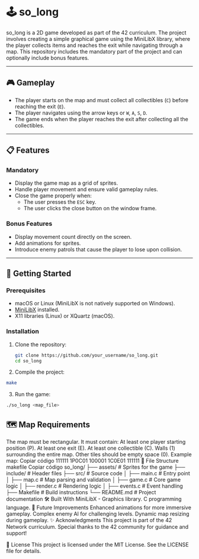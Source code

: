 # 🕹️ so_long

so_long is a 2D game developed as part of the 42 curriculum. The project involves creating a simple graphical game using the MiniLibX library, where the player collects items and reaches the exit while navigating through a map. This repository includes the mandatory part of the project and can optionally include bonus features.

---

## 🎮 Gameplay

- The player starts on the map and must collect all collectibles (`C`) before reaching the exit (`E`).
- The player navigates using the arrow keys or `W`, `A`, `S`, `D`.
- The game ends when the player reaches the exit after collecting all the collectibles.

---

## 📋 Features

### **Mandatory**
- Display the game map as a grid of sprites.
- Handle player movement and ensure valid gameplay rules.
- Close the game properly when:
  - The user presses the `ESC` key.
  - The user clicks the close button on the window frame.

### **Bonus Features**
- Display movement count directly on the screen.
- Add animations for sprites.
- Introduce enemy patrols that cause the player to lose upon collision.

---

## 🚀 Getting Started

### Prerequisites
- macOS or Linux (MiniLibX is not natively supported on Windows).
- [MiniLibX](https://github.com/42Paris/minilibx-linux) installed.
- X11 libraries (Linux) or XQuartz (macOS).

### Installation
1. Clone the repository:
   ```bash
   git clone https://github.com/your_username/so_long.git
   cd so_long
2. Compile the project:
```bash
make
```
3. Run the game:

```bash
./so_long <map_file>
```
## 🗺️ Map Requirements
The map must be rectangular.
It must contain:
At least one player starting position (P).
At least one exit (E).
At least one collectible (C).
Walls (1) surrounding the entire map.
Other tiles should be empty space (0).
Example map:
Copiar código
111111
1P0C01
100001
1C0E01
111111
📂 File Structure
makefile
Copiar código
so_long/
├── assets/               # Sprites for the game
├── include/              # Header files
├── src/                  # Source code
│   ├── main.c            # Entry point
│   ├── map.c             # Map parsing and validation
│   ├── game.c            # Core game logic
│   ├── render.c          # Rendering logic
│   ├── events.c          # Event handling
├── Makefile              # Build instructions
└── README.md             # Project documentation
🛠️ Built With
MiniLibX - Graphics library.
C programming language.
📖 Future Improvements
Enhanced animations for more immersive gameplay.
Complex enemy AI for challenging levels.
Dynamic map resizing during gameplay.
✨ Acknowledgments
This project is part of the 42 Network curriculum. Special thanks to the 42 community for guidance and support!

📜 License
This project is licensed under the MIT License. See the LICENSE file for details.
